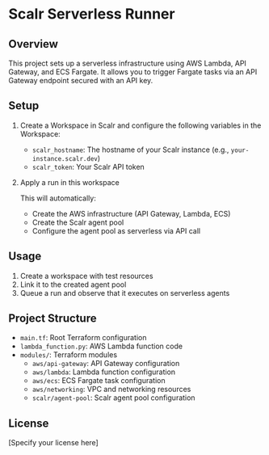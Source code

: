 # Scalr Serverless Runner

## Overview
This project sets up a serverless infrastructure using AWS Lambda, API Gateway, and ECS Fargate. It allows you to trigger Fargate tasks via an API Gateway endpoint secured with an API key.

## Setup
1. Create a Workspace in Scalr and configure the following variables in the Workspace:
   - `scalr_hostname`: The hostname of your Scalr instance (e.g., `your-instance.scalr.dev`)
   - `scalr_token`: Your Scalr API token

2. Apply a run in this workspace

   This will automatically:
   - Create the AWS infrastructure (API Gateway, Lambda, ECS)
   - Create the Scalr agent pool
   - Configure the agent pool as serverless via API call

## Usage
1. Create a workspace with test resources
2. Link it to the created agent pool
3. Queue a run and observe that it executes on serverless agents

## Project Structure
- `main.tf`: Root Terraform configuration
- `lambda_function.py`: AWS Lambda function code
- `modules/`: Terraform modules
  - `aws/api-gateway`: API Gateway configuration
  - `aws/lambda`: Lambda function configuration
  - `aws/ecs`: ECS Fargate task configuration
  - `aws/networking`: VPC and networking resources
  - `scalr/agent-pool`: Scalr agent pool configuration

## License
[Specify your license here] 
